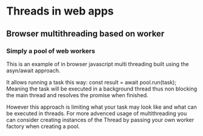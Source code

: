 # Threads in web apps
## Browser multithreading based on worker

### Simply a pool of web workers

This is an example of in browser javascript multi threading built using the asyn/await approach.

It allows running a task this way:
    const result = await pool.run(task);
Meaning the task will be executed in a background thread thus non blocking the main thread and resolves the promise when finished.

However this approach is limiting what your task may look like and what can be executed in threads. 
For more advenced usage of multithreading you can consider creating instances of the Thread by passing your own worker factory when creating a pool. 


